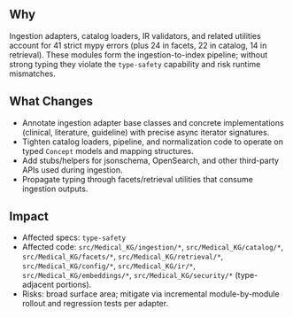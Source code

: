 ## Why
Ingestion adapters, catalog loaders, IR validators, and related utilities account for 41 strict mypy errors (plus 24 in facets, 22 in catalog, 14 in retrieval). These modules form the ingestion-to-index pipeline; without strong typing they violate the `type-safety` capability and risk runtime mismatches.

## What Changes
- Annotate ingestion adapter base classes and concrete implementations (clinical, literature, guideline) with precise async iterator signatures.
- Tighten catalog loaders, pipeline, and normalization code to operate on typed `Concept` models and mapping structures.
- Add stubs/helpers for jsonschema, OpenSearch, and other third-party APIs used during ingestion.
- Propagate typing through facets/retrieval utilities that consume ingestion outputs.

## Impact
- Affected specs: `type-safety`
- Affected code: `src/Medical_KG/ingestion/*`, `src/Medical_KG/catalog/*`, `src/Medical_KG/facets/*`, `src/Medical_KG/retrieval/*`, `src/Medical_KG/config/*`, `src/Medical_KG/ir/*`, `src/Medical_KG/embeddings/*`, `src/Medical_KG/security/*` (type-adjacent portions).
- Risks: broad surface area; mitigate via incremental module-by-module rollout and regression tests per adapter.
